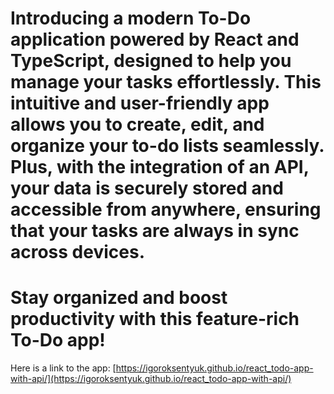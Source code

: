 # Introducing a modern To-Do application powered by React and TypeScript, designed to help you manage your tasks effortlessly. This intuitive and user-friendly app allows you to create, edit, and organize your to-do lists seamlessly. Plus, with the integration of an API, your data is securely stored and accessible from anywhere, ensuring that your tasks are always in sync across devices.

# Stay organized and boost productivity with this feature-rich To-Do app!

Here is a link to the app: [https://igoroksentyuk.github.io/react_todo-app-with-api/](https://igoroksentyuk.github.io/react_todo-app-with-api/)
